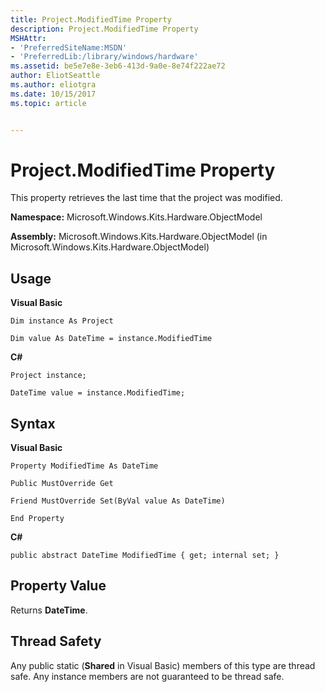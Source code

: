 ```yaml
---
title: Project.ModifiedTime Property
description: Project.ModifiedTime Property
MSHAttr:
- 'PreferredSiteName:MSDN'
- 'PreferredLib:/library/windows/hardware'
ms.assetid: be5e7e8e-3eb6-413d-9a0e-8e74f222ae72
author: EliotSeattle
ms.author: eliotgra
ms.date: 10/15/2017
ms.topic: article


---
```


# Project.ModifiedTime Property


This property retrieves the last time that the project was modified.

**Namespace:** Microsoft.Windows.Kits.Hardware.ObjectModel

**Assembly:** Microsoft.Windows.Kits.Hardware.ObjectModel (in Microsoft.Windows.Kits.Hardware.ObjectModel)

## <span id="Usage"></span><span id="usage"></span><span id="USAGE"></span>Usage


**Visual Basic**

`Dim instance As Project`

`Dim value As DateTime = instance.ModifiedTime`

**C#**

`Project instance;`

`DateTime value = instance.ModifiedTime;`

## <span id="Syntax"></span><span id="syntax"></span><span id="SYNTAX"></span>Syntax


**Visual Basic**

`Property ModifiedTime As DateTime`

`Public MustOverride Get`

`Friend MustOverride Set(ByVal value As DateTime)`

`End Property`

**C#**

`public abstract DateTime ModifiedTime { get; internal set; }`

## <span id="Property_Value"></span><span id="property_value"></span><span id="PROPERTY_VALUE"></span>Property Value


Returns **DateTime**.

## <span id="Thread_Safety"></span><span id="thread_safety"></span><span id="THREAD_SAFETY"></span>Thread Safety


Any public static (**Shared** in Visual Basic) members of this type are thread safe. Any instance members are not guaranteed to be thread safe.

 

 






